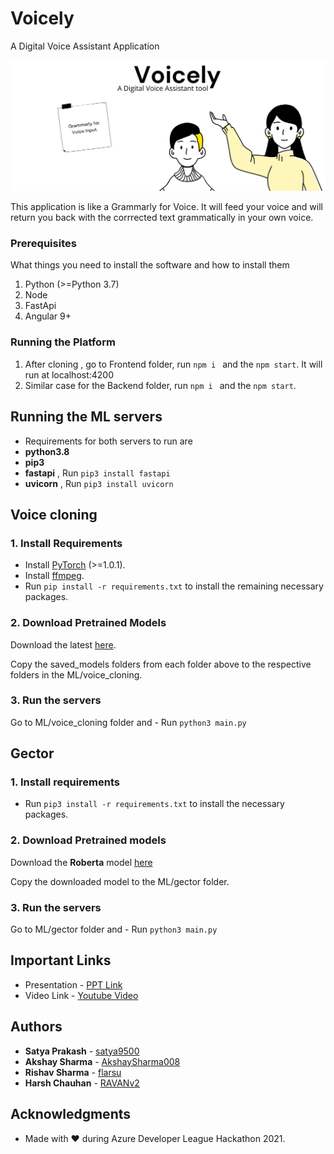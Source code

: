 # Voicely
A Digital Voice Assistant Application 

![Voicely](https://github.com/AkshaySharma008/Voicely/blob/main/frontend/src/assets/Voicely.png)

This application is like a Grammarly for Voice. It will feed your voice and will return you back with the corrrected text grammatically in your own voice.

### Prerequisites

What things you need to install the software and how to install them
1. Python (>=Python 3.7)
2. Node
3. FastApi
4. Angular 9+

### Running the Platform

1. After cloning , go to Frontend folder, run ```npm i ``` and the ```npm start```. It will run at localhost:4200
2. Similar case for the Backend folder, run ```npm i ``` and the ```npm start```.

## Running the ML servers
* Requirements for both servers to run are 
* **python3.8**  
* **pip3**
* **fastapi** , Run `pip3 install fastapi`
* **uvicorn** , Run `pip3 install uvicorn`
## Voice cloning
### 1. Install Requirements

* Install [PyTorch](https://pytorch.org/get-started/locally/) (>=1.0.1).
* Install [ffmpeg](https://ffmpeg.org/download.html#get-packages).
* Run `pip install -r requirements.txt` to install the remaining necessary packages.

### 2. Download Pretrained Models
Download the latest [here](https://github.com/CorentinJ/Real-Time-Voice-Cloning/wiki/Pretrained-models).

Copy the saved_models folders from each folder above to the respective folders in the ML/voice_cloning.  

### 3. Run the servers
Go to ML/voice_cloning folder and -
Run `python3 main.py`


## Gector
### 1. Install requirements
* Run `pip3 install -r requirements.txt` to install the necessary packages.

### 2. Download Pretrained models
Download the **Roberta** model [here](https://grammarly-nlp-data-public.s3.amazonaws.com/gector/roberta_1_gector.th)

Copy the downloaded model to the ML/gector folder.

### 3. Run the servers
Go to ML/gector folder and -
Run `python3 main.py` 





## Important Links
* Presentation - [PPT Link](https://www.canva.com/design/DAEYSuGT9-w/CL-jDSQ9FA1tlGDXGV_uYA/view?utm_content=DAEYSuGT9-w&utm_campaign=designshare&utm_medium=link&utm_source=sharebutton)
* Video Link - [Youtube Video](https://www.youtube.com/watch?v=HAomllFsMFo)


## Authors

* **Satya Prakash** - [satya9500](https://github.com/satya9500)
* **Akshay Sharma** - [AkshaySharma008](https://github.com/AkshaySharma008)
* **Rishav Sharma** - [flarsu](https://github.com/flarsu)
* **Harsh Chauhan** - [RAVANv2](https://github.com/RAVANv2)

 ## Acknowledgments

* Made with &#9829; during Azure Developer League Hackathon 2021.
